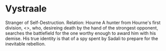 # Vystraale

Stranger of Self-Destruction. Relation: Hourne
A hunter from Hourne's first division, <<Solidus>>, who, desireing death by the hand of the
strongest opponent, searches the battlefield for the one worthy enough to award him with his demise. 
His true identity is that of a spy spent by Sadali to prepare for the inevitable rebellion.